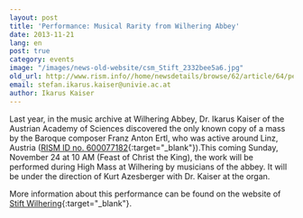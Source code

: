 ```yaml
---
layout: post
title: 'Performance: Musical Rarity from Wilhering Abbey'
date: 2013-11-21
lang: en
post: true
category: events
image: "/images/news-old-website/csm_Stift_2332bee5a6.jpg"
old_url: http://www.rism.info//home/newsdetails/browse/62/article/64/performance-musical-rarity-from-wilhering-abbey-1.html
email: stefan.ikarus.kaiser@univie.ac.at
author: Ikarus Kaiser
---
```


Last year, in the music archive at Wilhering Abbey, Dr. Ikarus Kaiser of the Austrian Academy of Sciences discovered the only known copy of a mass by the Baroque composer Franz Anton Ertl, who was active around Linz, Austria ([RISM ID no. 600077182](http://opac.rism.info/search?documentid=600077182){:target="_blank"}).This coming Sunday, November 24 at 10 AM (Feast of Christ the King), the work will be performed during High Mass at Wilhering by musicians of the abbey. It will be under the direction of Kurt Azesberger with Dr. Kaiser at the organ.

More information about this performance can be found on the website of [Stift Wilhering](http://stiftwilhering.at/termine/stift-wilhering-christkoenigssonntag-hochamt/){:target="_blank"}.

